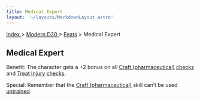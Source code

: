 ```yaml
---
title: Medical Expert
layout: '~/layouts/MarkdownLayout.astro'
---
```


[ Index ](/) > [ Modern D20 ](/modern.d20.srd) > [Feats](/modern.d20.srd/feats) > Medical Expert

## Medical Expert

Benefit: The character gets a +2 bonus on all [Craft (pharmaceutical)](/modern.d20.srd/skills/craft.pharmaceutical)
[checks](/modern.d20.srd/skills/skill.basics.php#skill) and [Treat Injury](/modern.d20.srd/skills/treat.injury)
[checks](/modern.d20.srd/skills/skill.basics.php#skill).

Special: Remember that the [Craft (pharmaceutical)](/modern.d20.srd/skills/craft.pharmaceutical) skill can’t be
used [untrained](/modern.d20.srd/skills/skill.basics).

